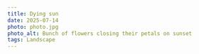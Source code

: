 ```yaml
---
title: Dying sun
date: 2025-07-14
photo: photo.jpg
photo_alt: Bunch of flowers closing their petals on sunset
tags: Landscape
---
```

